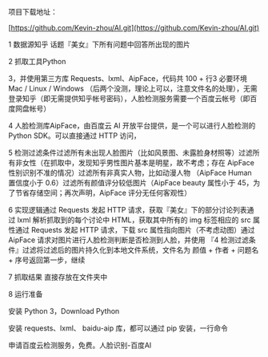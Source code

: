 项目下载地址：


[https://github.com/Kevin-zhou/AI.git](https://github.com/Kevin-zhou/AI.git)


1 数据源知乎 话题『美女』下所有问题中回答所出现的图片  

2 抓取工具Python

3，并使用第三方库 Requests、lxml、AipFace，代码共 100 + 行3 必要环境Mac / Linux / Windows （后两个没测，理论上可以，注意文件名的处理），无需登录知乎（即无需提供知乎帐号密码），人脸检测服务需要一个百度云帐号（即百度网盘帐号）

4 人脸检测库AipFace，由百度云 AI 开放平台提供，是一个可以进行人脸检测的 Python SDK。可以直接通过 HTTP 访问，

5 检测过滤条件过滤所有未出现人脸图片（比如风景图、未露脸身材照等）过滤所有非女性（在抓取中，发现知乎男性图片基本是明星，故不考虑；存在 AipFace 性别识别不准的情况）过滤所有非真实人物，比如动漫人物 （AipFace Human 置信度小于 0.6）过滤所有颜值评分较低图片（AipFace beauty 属性小于 45，为了节省存储空间；再次声明，AipFace 评分无任何客观性）

6 实现逻辑通过 Requests 发起 HTTP 请求，获取『美女』下的部分讨论列表通过 lxml 解析抓取到的每个讨论中 HTML，获取其中所有的 img 标签相应的 src 属性通过 Requests 发起 HTTP 请求，下载 src 属性指向图片（不考虑动图）通过 AipFace 请求对图片进行人脸检测判断是否检测到人脸，并使用 『4 检测过滤条件』过滤将过滤后的图片持久化到本地文件系统，文件名为 颜值 + 作者 + 问题名 + 序号返回第一步，继续

7 抓取结果 直接存放在文件夹中

8 运行准备

安装 Python 3，Download Python

安装 requests、lxml、 baidu-aip 库，都可以通过 pip 安装，一行命令

申请百度云检测服务，免费。人脸识别-百度AI
